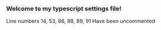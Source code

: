 ### Welcome to my typescript settings file!

Line numbers 14, 53, 66, 88, 89, 91
Have been uncommented